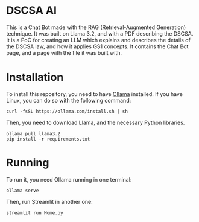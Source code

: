 # DSCSA AI

This is a Chat Bot made with the RAG (Retrieval-Augmented Generation) technique. It was built on Llama 3.2, and with a PDF describing the DSCSA. It is a PoC for creating an LLM which explains and describes the details of the DSCSA law, and how it applies GS1 concepts. It contains the Chat Bot page, and a page with the file it was built with. 

# Installation

To install this repository, you need to have [Ollama](https://ollama.com/) installed. If you have Linux, you can do so with the following command:

```
curl -fsSL https://ollama.com/install.sh | sh
```

Then, you need to download Llama, and the necessary Python libraries.

```
ollama pull llama3.2
pip install -r requirements.txt
```

# Running

To run it, you need Ollama running in one terminal:

```
ollama serve
```

Then, run Streamlit in another one:

```
streamlit run Home.py
```
